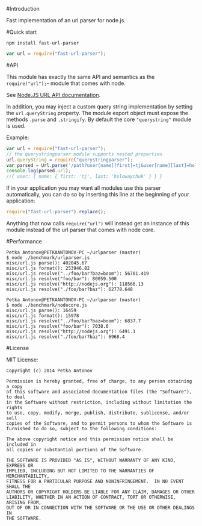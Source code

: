 #Introduction

Fast implementation of an url parser for node.js.

#Quick start

    npm install fast-url-parser

```js
var url = require("fast-url-parser");
```

#API

This module has exactly the same API and semantics as the `require("url");`- module that comes with node.

See [Node.JS URL API documentation](http://nodejs.org/docs/latest/api/url.html).

In addition, you may inject a custom query string implementation by setting the `url.queryString` property. The module export object must expose the methods `.parse` and `.stringify`. By default the core `"querystring"` module is used.

Example:

```js
var url = require("fast-url-parser");
// the querystringparser module supports nested properties
url.queryString = require("querystringparser");
var parsed = Url.parse('/path?user[name][first]=tj&user[name][last]=holowaychuk', true);
console.log(parsed.url);
//{ user: { name: { first: 'tj', last: 'holowaychuk' } } }
```

If in your application you may want all modules use this parser automatically, you can do so by inserting this line at the beginning of your application:

```js
require("fast-url-parser").replace();
```

Anything that now calls `require("url")` will instead get an instance of this module instead of the url parser that comes with node core.

#Performance

    Petka Antonov@PETKAANTONOV-PC ~/urlparser (master)
    $ node ./benchmark/urlparser.js
    misc/url.js parse(): 402045.67
    misc/url.js format(): 253946.82
    misc/url.js resolve("../foo/bar?baz=boom"): 56701.419
    misc/url.js resolve("foo/bar"): 80059.500
    misc/url.js resolve("http://nodejs.org"): 118566.13
    misc/url.js resolve("./foo/bar?baz"): 62778.648

    Petka Antonov@PETKAANTONOV-PC ~/urlparser (master)
    $ node ./benchmark/nodecore.js
    misc/url.js parse(): 16459
    misc/url.js format(): 15978
    misc/url.js resolve("../foo/bar?baz=boom"): 6837.7
    misc/url.js resolve("foo/bar"): 7038.6
    misc/url.js resolve("http://nodejs.org"): 6491.1
    misc/url.js resolve("./foo/bar?baz"): 6968.4

#License

MIT License:

    Copyright (c) 2014 Petka Antonov

    Permission is hereby granted, free of charge, to any person obtaining a copy
    of this software and associated documentation files (the "Software"), to deal
    in the Software without restriction, including without limitation the rights
    to use, copy, modify, merge, publish, distribute, sublicense, and/or sell
    copies of the Software, and to permit persons to whom the Software is
    furnished to do so, subject to the following conditions:

    The above copyright notice and this permission notice shall be included in
    all copies or substantial portions of the Software.

    THE SOFTWARE IS PROVIDED "AS IS", WITHOUT WARRANTY OF ANY KIND, EXPRESS OR
    IMPLIED, INCLUDING BUT NOT LIMITED TO THE WARRANTIES OF MERCHANTABILITY,
    FITNESS FOR A PARTICULAR PURPOSE AND NONINFRINGEMENT.  IN NO EVENT SHALL THE
    AUTHORS OR COPYRIGHT HOLDERS BE LIABLE FOR ANY CLAIM, DAMAGES OR OTHER
    LIABILITY, WHETHER IN AN ACTION OF CONTRACT, TORT OR OTHERWISE, ARISING FROM,
    OUT OF OR IN CONNECTION WITH THE SOFTWARE OR THE USE OR OTHER DEALINGS IN
    THE SOFTWARE.
